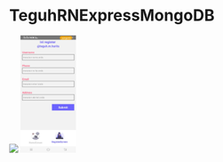 # TeguhRNExpressMongoDB

<p float="left">
  <img src="/https://github.com/haritskoding/TeguhRNExpressMongoDB/blob/main/ss1.jpeg" width="100" />
  <img src="https://github.com/haritskoding/TeguhRNExpressMongoDB/blob/main/ss2.jpeg?raw=true" width="100" /> 
</p>
